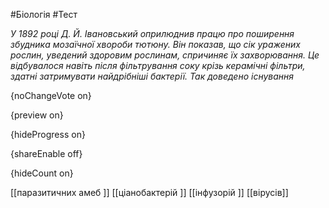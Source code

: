 #Біологія #Тест

*У 1892 році Д. Й. Івановський оприлюднив працю про поширення збудника мозаїчної хвороби тютюну. Він показав, що сік уражених рослин, уведений здоровим рослинам, спричиняє їх захворювання. Це відбувалося навіть після фільтрування соку крізь керамічні фільтри, здатні затримувати найдрібніші бактерії. Так доведено існування*

{noChangeVote on}

{preview on}

{hideProgress on}

{shareEnable off}

{hideCount on}

[[паразитичних амеб ]]
[[ціанобактерій ]]
[[інфузорій ]]
[[вірусів]]
